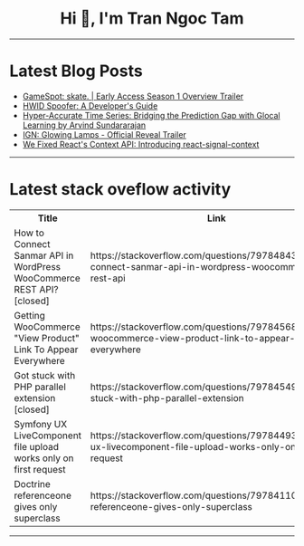 <h1 align="center">Hi 👋, I'm Tran Ngoc Tam</h1>

---

# Latest Blog Posts 
<!-- BLOG-POST-LIST:START -->
- [GameSpot: skate. | Early Access Season 1 Overview Trailer](https://dev.to/gg_news/gamespot-skate-early-access-season-1-overview-trailer-72)
- [HWID Spoofer: A Developer&#39;s Guide](https://dev.to/mina_tremblay_9ae0fef8e42/hwid-spoofer-a-developers-guide-1k0n)
- [Hyper-Accurate Time Series: Bridging the Prediction Gap with Glocal Learning by Arvind Sundararajan](https://dev.to/arvind_sundararajan/hyper-accurate-time-series-bridging-the-prediction-gap-with-glocal-learning-by-arvind-sundararajan-5d0i)
- [IGN: Glowing Lamps - Official Reveal Trailer](https://dev.to/gg_news/ign-glowing-lamps-official-reveal-trailer-55od)
- [We Fixed React&#39;s Context API: Introducing react-signal-context](https://dev.to/pinniola/we-fixed-reacts-context-api-introducing-react-signal-context-10fh)
<!-- BLOG-POST-LIST:END -->

---

# Latest stack oveflow activity
<table>
  <tr><th>Title</th><th>Link</th></tr>
  <!-- STACKOVERFLOW:START --><tr><td>How to Connect Sanmar API in WordPress WooCommerce REST API? [closed]</td><td>https://stackoverflow.com/questions/79784843/how-to-connect-sanmar-api-in-wordpress-woocommerce-rest-api</td></tr><tr><td>Getting WooCommerce &quot;View Product&quot; Link To Appear Everywhere</td><td>https://stackoverflow.com/questions/79784568/getting-woocommerce-view-product-link-to-appear-everywhere</td></tr><tr><td>Got stuck with PHP parallel extension [closed]</td><td>https://stackoverflow.com/questions/79784549/got-stuck-with-php-parallel-extension</td></tr><tr><td>Symfony UX LiveComponent file upload works only on first request</td><td>https://stackoverflow.com/questions/79784493/symfony-ux-livecomponent-file-upload-works-only-on-first-request</td></tr><tr><td>Doctrine referenceone gives only superclass</td><td>https://stackoverflow.com/questions/79784110/doctrine-referenceone-gives-only-superclass</td></tr><!-- STACKOVERFLOW:END -->
</table>

---


